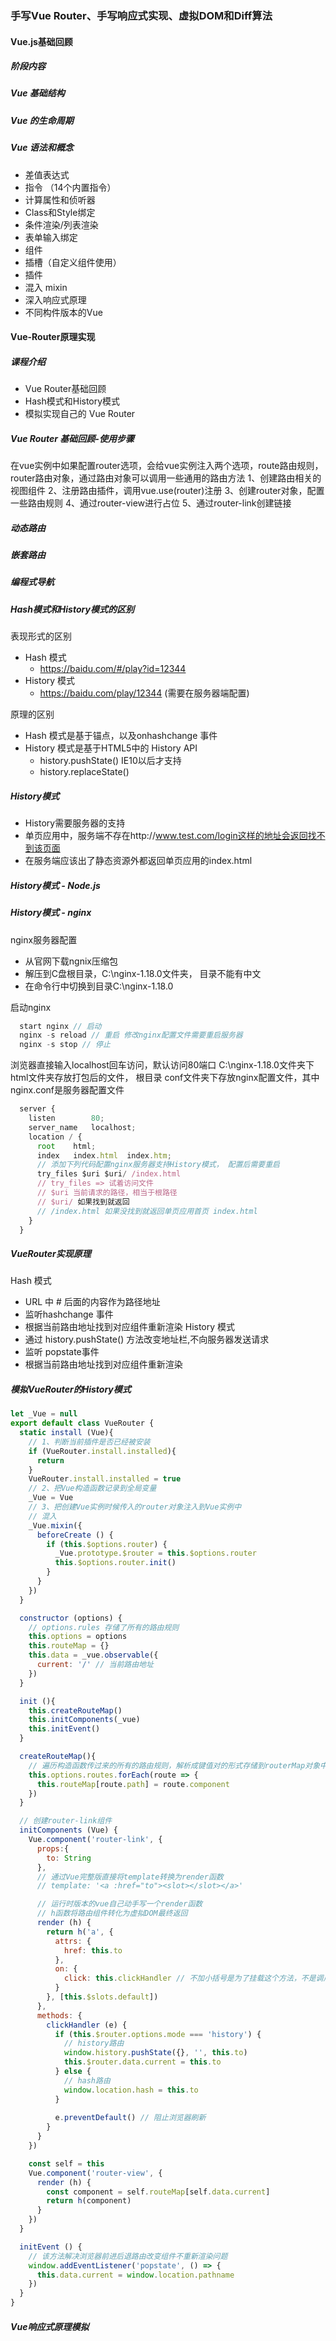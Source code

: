 ### 手写Vue Router、手写响应式实现、虚拟DOM和Diff算法
#### Vue.js基础回顾
##### 阶段内容

##### Vue 基础结构

##### Vue 的生命周期

##### Vue 语法和概念
- 差值表达式
- 指令 （14个内置指令）
- 计算属性和侦听器
- Class和Style绑定
- 条件渲染/列表渲染
- 表单输入绑定
- 组件
- 插槽（自定义组件使用）
- 插件
- 混入 mixin
- 深入响应式原理
- 不同构件版本的Vue

#### Vue-Router原理实现
##### 课程介绍
- Vue Router基础回顾
- Hash模式和History模式
- 模拟实现自己的 Vue Router

##### Vue Router 基础回顾-使用步骤
在vue实例中如果配置router选项，会给vue实例注入两个选项，route路由规则，router路由对象，通过路由对象可以调用一些通用的路由方法
1、创建路由相关的视图组件
2、注册路由插件，调用vue.use(router)注册
3、创建router对象，配置一些路由规则
4、通过router-view进行占位
5、通过router-link创建链接
##### 动态路由
##### 嵌套路由
##### 编程式导航
##### Hash模式和History模式的区别
表现形式的区别
- Hash 模式
  - https://baidu.com/#/play?id=12344
- History 模式
  - https://baidu.com/play/12344 (需要在服务器端配置)

原理的区别
- Hash 模式是基于锚点，以及onhashchange 事件
- History 模式是基于HTML5中的 History API
  - history.pushState() IE10以后才支持
  - history.replaceState()

##### History模式
- History需要服务器的支持
- 单页应用中，服务端不存在http://www.test.com/login这样的地址会返回找不到该页面
- 在服务端应该出了静态资源外都返回单页应用的index.html

##### History模式 - Node.js

##### History模式  - nginx
nginx服务器配置
- 从官网下载ngnix压缩包
- 解压到C盘根目录，C:\nginx-1.18.0文件夹， 目录不能有中文
- 在命令行中切换到目录C:\nginx-1.18.0

启动nginx
```js
  start nginx // 启动
  nginx -s reload // 重启 修改nginx配置文件需要重启服务器
  nginx -s stop // 停止
```
浏览器直接输入localhost回车访问，默认访问80端口
C:\nginx-1.18.0文件夹下
  html文件夹存放打包后的文件， 根目录
  conf文件夹下存放nginx配置文件，其中nginx.conf是服务器配置文件
```js
  server {
    listen        80;
    server_name   localhost;
    location / {
      root    html;
      index   index.html  index.htm;
      // 添加下列代码配置nginx服务器支持History模式， 配置后需要重启
      try_files $uri $uri/ /index.html
      // try_files => 试着访问文件
      // $uri 当前请求的路径，相当于根路径
      // $uri/ 如果找到就返回
      // /index.html 如果没找到就返回单页应用首页 index.html
    }
  }
```

##### VueRouter实现原理
Hash 模式
- URL 中 # 后面的内容作为路径地址
- 监听hashchange 事件
- 根据当前路由地址找到对应组件重新渲染
History 模式
- 通过 history.pushState() 方法改变地址栏,不向服务器发送请求
- 监听 popstate事件
- 根据当前路由地址找到对应组件重新渲染

##### 模拟VueRouter的History模式
```js
let _Vue = null
export default class VueRouter {
  static install (Vue){
    // 1、判断当前插件是否已经被安装
    if (VueRouter.install.installed){
      return
    }
    VueRouter.install.installed = true
    // 2、把Vue构造函数记录到全局变量
    _Vue = Vue
    // 3、把创建Vue实例时候传入的router对象注入到Vue实例中
    // 混入
    _Vue.mixin({
      beforeCreate () {
        if (this.$options.router) {
          _Vue.prototype.$router = this.$options.router 
          this.$options.router.init()
        }
      }
    })
  }

  constructor (options) {
    // options.rules 存储了所有的路由规则
    this.options = options
    this.routeMap = {}
    this.data = _vue.observable({
      current: '/' // 当前路由地址
    })
  }

  init (){
    this.createRouteMap()
    this.initComponents(_vue)
    this.initEvent()
  }

  createRouteMap(){
    // 遍历构造函数传过来的所有的路由规则，解析成键值对的形式存储到routerMap对象中
    this.options.routes.forEach(route => {
      this.routeMap[route.path] = route.component
    })
  }

  // 创建router-link组件
  initComponents (Vue) {
    Vue.component('router-link', {
      props:{
        to: String
      },
      // 通过Vue完整版直接将template转换为render函数
      // template: '<a :href="to"><slot></slot></a>'

      // 运行时版本的vue自己动手写一个render函数
      // h函数将路由组件转化为虚拟DOM最终返回
      render (h) {
        return h('a', {
          attrs: {
            href: this.to
          },
          on: {
            click: this.clickHandler // 不加小括号是为了挂载这个方法，不是调用
          }
        }, [this.$slots.default])
      },
      methods: {
        clickHandler (e) {
          if (this.$router.options.mode === 'history') { 
            // history路由
            window.history.pushState({}, '', this.to)
            this.$router.data.current = this.to
          } else { 
            // hash路由
            window.location.hash = this.to
          }
          
          e.preventDefault() // 阻止浏览器刷新
        }
      }
    }) 

    const self = this
    Vue.component('router-view', {
      render (h) {
        const component = self.routeMap[self.data.current]
        return h(component)
      }
    })
  }

  initEvent () {
    // 该方法解决浏览器前进后退路由改变组件不重新渲染问题
    window.addEventListener('popstate', () => {
      this.data.current = window.location.pathname
    })
  }
}
```

##### Vue响应式原理模拟
